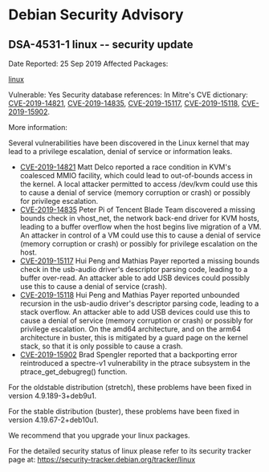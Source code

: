 
Debian Security Advisory
========================


DSA-4531-1 linux -- security update
-----------------------------------



Date Reported:
25 Sep 2019
Affected Packages:

[linux](https://packages.debian.org/src:linux)

Vulnerable:
Yes
Security database references:
In Mitre's CVE dictionary: [CVE-2019-14821](https://security-tracker.debian.org/tracker/CVE-2019-14821), [CVE-2019-14835](https://security-tracker.debian.org/tracker/CVE-2019-14835), [CVE-2019-15117](https://security-tracker.debian.org/tracker/CVE-2019-15117), [CVE-2019-15118](https://security-tracker.debian.org/tracker/CVE-2019-15118), [CVE-2019-15902](https://security-tracker.debian.org/tracker/CVE-2019-15902).  

More information:

Several vulnerabilities have been discovered in the Linux kernel that
may lead to a privilege escalation, denial of service or information
leaks.


* [CVE-2019-14821](https://security-tracker.debian.org/tracker/CVE-2019-14821)
Matt Delco reported a race condition in KVM's coalesced MMIO
 facility, which could lead to out-of-bounds access in the kernel.
 A local attacker permitted to access /dev/kvm could use this to
 cause a denial of service (memory corruption or crash) or possibly
 for privilege escalation.
* [CVE-2019-14835](https://security-tracker.debian.org/tracker/CVE-2019-14835)
Peter Pi of Tencent Blade Team discovered a missing bounds check
 in vhost\_net, the network back-end driver for KVM hosts, leading
 to a buffer overflow when the host begins live migration of a VM.
 An attacker in control of a VM could use this to cause a denial of
 service (memory corruption or crash) or possibly for privilege
 escalation on the host.
* [CVE-2019-15117](https://security-tracker.debian.org/tracker/CVE-2019-15117)
Hui Peng and Mathias Payer reported a missing bounds check in the
 usb-audio driver's descriptor parsing code, leading to a buffer
 over-read. An attacker able to add USB devices could possibly use
 this to cause a denial of service (crash).
* [CVE-2019-15118](https://security-tracker.debian.org/tracker/CVE-2019-15118)
Hui Peng and Mathias Payer reported unbounded recursion in the
 usb-audio driver's descriptor parsing code, leading to a stack
 overflow. An attacker able to add USB devices could use this to
 cause a denial of service (memory corruption or crash) or possibly
 for privilege escalation. On the amd64 architecture, and on the
 arm64 architecture in buster, this is mitigated by a guard page
 on the kernel stack, so that it is only possible to cause a crash.
* [CVE-2019-15902](https://security-tracker.debian.org/tracker/CVE-2019-15902)
Brad Spengler reported that a backporting error reintroduced a
 spectre-v1 vulnerability in the ptrace subsystem in the
 ptrace\_get\_debugreg() function.


For the oldstable distribution (stretch), these problems have been fixed
in version 4.9.189-3+deb9u1.


For the stable distribution (buster), these problems have been fixed in
version 4.19.67-2+deb10u1.


We recommend that you upgrade your linux packages.


For the detailed security status of linux please refer to its security
tracker page at:
<https://security-tracker.debian.org/tracker/linux>





